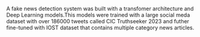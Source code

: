 A fake news detection system was built with a transfomer architecture and Deep Learning models.This models were trained with a large social meda dataset with over 186000 tweets called CIC Truthseeker 2023 and futher fine-tuned with IOST dataset that contains multiple category news articles.
